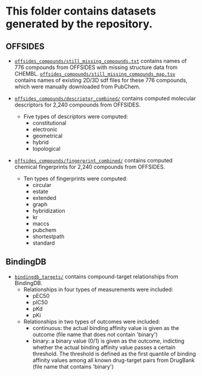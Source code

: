 # This folder contains datasets generated by the repository.

## OFFSIDES

+ [`offsides_compounds/still_missing_compounds.txt`](offsides_compounds/still_missing_compounds.txt) contains names of 776 compounds from OFFSIDES with missing structure data from CHEMBL. [`offsides_compounds/still_missing_compounds_map.tsv`](offsides_compounds/still_missing_compounds_map.tsv) contains names of existing 2D/3D sdf files for these 776 compounds, which were manually downloaded from PubChem.

+ [`offsides_compounds/descriptor_combined/`](offsides_compounds/descriptor_combined/) contains computed molecular descriptors for 2,240 compounds from OFFSIDES.
  + Five types of descriptors were computed:
    + constitutional
    + electronic
    + geometrical
    + hybrid
    + topological

+ [`offsides_compounds/fingerprint_combined/`](offsides_compounds/fingerprint_combined/) contains computed chemical fingerprints for 2,240 compounds from OFFSIDES. 
  + Ten types of fingerprints were computed:
    + circular
    + estate
    + extended 
    + graph
    + hybridization
    + kr
    + maccs
    + pubchem
    + shortestpath
    + standard

## BindingDB

+ [`bindingdb_targets/`](bindingdb_targets/) contains compound-target relationships from BindingDB.
  + Relationships in four types of measurements were included: 
    + pEC50 
    + pIC50 
    + pKd 
    + pKi
  + Relationships in two types of outcomes were included:
    + continuous: the actual binding affinity value is given as the outcome (file name that does not contain 'binary') 
    + binary: a binary value (0/1) is given as the outcome, indicting whether the actual binding affinity value passes a certain threshold. The threshold is defined as the first quantile of binding affinity values among all known drug-target pairs from DrugBank (file name that contains 'binary')
